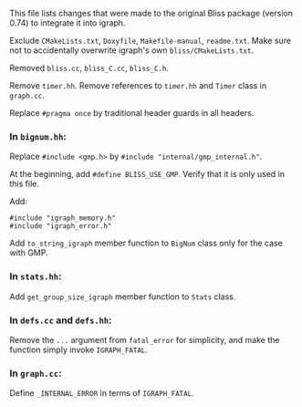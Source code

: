 This file lists changes that were made to the original Bliss package (version 0.74) to integrate it into igraph.

Exclude `CMakeLists.txt`, `Doxyfile`, `Makefile-manual`, `readme.txt`. Make sure not to accidentally overwrite igraph's own `bliss/CMakeLists.txt`.

Removed `bliss.cc`, `bliss_C.cc`, `bliss_C.h`.

Remove `timer.hh`. Remove references to `timer.hh` and `Timer` class in `graph.cc`.

Replace `#pragma once` by traditional header guards in all headers.

### In `bignum.hh`:

Replace `#include <gmp.h>` by `#include "internal/gmp_internal.h"`.

At the beginning, add `#define BLISS_USE_GMP`. Verify that it is only used in this file.

Add:

    #include "igraph_memory.h"
    #include "igraph_error.h"

Add `to_string_igraph` member function to `BigNum` class only for the case with GMP.

### In `stats.hh`:

Add `get_group_size_igraph` member function to `Stats` class.

### In `defs.cc` and `defs.hh`:

Remove the `...` argument from `fatal_error` for simplicity, and make the function simply invoke `IGRAPH_FATAL`.

### In `graph.cc`:

Define `_INTERNAL_ERROR` in terms of `IGRAPH_FATAL`.
